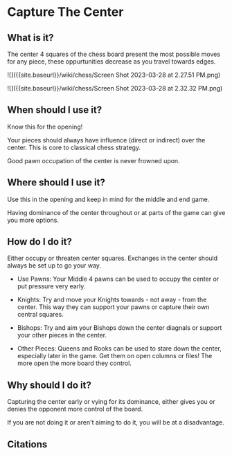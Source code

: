 # Capture The Center

## What is it?

The center 4 squares of the chess board present the most possible moves for any piece, these oppurtunities decrease as you travel towards edges.

![]({{site.baseurl}}/wiki/chess/Screen Shot 2023-03-28 at 2.27.51 PM.png)

![]({{site.baseurl}}/wiki/chess/Screen Shot 2023-03-28 at 2.32.32 PM.png)

## When should I use it?

Know this for the opening!

Your pieces should always have influence (direct or indirect) over the center. This is core to classical chess strategy.

Good pawn occupation of the center is never frowned upon.

## Where should I use it?

Use this in the opening and keep in mind for the middle and end game.

Having dominance of the center throughout or at parts of the game can give you more options.

## How do I do it?

Either occupy or threaten center squares. Exchanges in the center should always be set up to go your way.

- Use Pawns: Your Middle 4 pawns can be used to occupy the center or put pressure very early.

- Knights: Try and move your Knights towards - not away - from the center. This way they can support your pawns or capture their own central squares.

- Bishops: Try and aim your Bishops down the center diagnals or support your other pieces in the center.

- Other Pieces: Queens and Rooks can be used to stare down the center, especially later in the game. Get them on open columns or files! The more open the more board they control.

## Why should I do it?

Capturing the center early or vying for its dominance, either gives you or denies the opponent more control of the board.

If you are not doing it or aren't aiming to do it, you will be at a disadvantage.

## Citations
